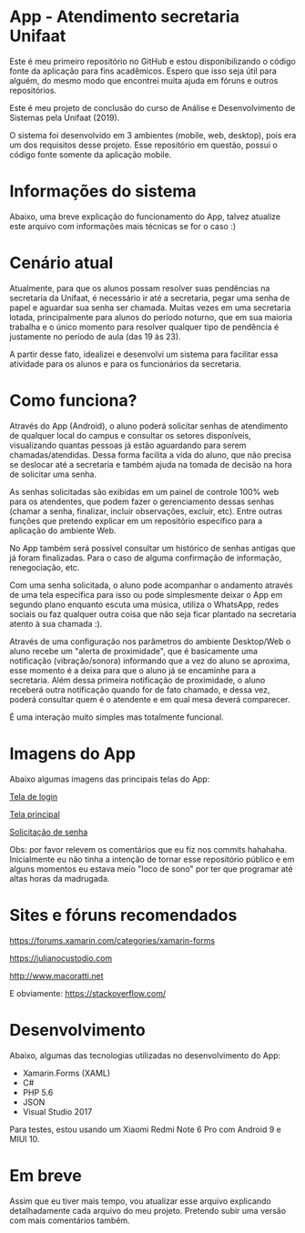 
# App - Atendimento secretaria Unifaat
Este é meu primeiro repositório no GitHub e estou disponibilizando o código fonte da aplicação para fins acadêmicos. Espero que isso seja útil para alguém, do mesmo modo que encontrei muita ajuda em fóruns e outros repositórios. 

Este é meu projeto de conclusão do curso de Análise e Desenvolvimento de Sistemas pela Unifaat (2019).

O sistema foi desenvolvido em 3 ambientes (mobile, web, desktop), pois era um dos requisitos desse projeto. Esse repositório em questão, possui o código fonte somente da aplicação mobile.

# Informações do sistema

Abaixo, uma breve explicação do funcionamento do App, talvez atualize este arquivo com informações mais técnicas se for o caso :)

# Cenário atual

Atualmente, para que os alunos possam resolver suas pendências na secretaria da Unifaat, é necessário ir até a secretaria, pegar uma senha de papel e aguardar sua senha ser chamada. Muitas vezes em uma secretaria lotada, principalmente para alunos do período noturno, que em sua maioria trabalha e o único momento para resolver qualquer tipo de pendência é justamente no período de aula (das 19 às 23).

A partir desse fato, idealizei e desenvolvi um sistema para facilitar essa atividade para os alunos e para os funcionários da secretaria.

# Como funciona?

Através do App (Android), o aluno poderá solicitar senhas de atendimento de qualquer local do campus e consultar os setores disponíveis, visualizando quantas pessoas já estão aguardando para serem chamadas/atendidas. Dessa forma facilita a vida do aluno, que não precisa se deslocar até a secretaria e também ajuda na tomada de decisão na hora de solicitar uma senha.

As senhas solicitadas são exibidas em um painel de controle 100% web para os atendentes, que podem fazer o gerenciamento dessas senhas (chamar a senha, finalizar, incluir observações, excluir, etc). Entre outras funções que pretendo explicar em um repositório específico para a aplicação do ambiente Web.

No App também será possível consultar um histórico de senhas antigas que já foram finalizadas. Para o caso de alguma confirmação de informação, renegociação, etc.

Com uma senha solicitada, o aluno pode acompanhar o andamento através de uma tela específica para isso ou pode simplesmente deixar o App em segundo plano enquanto escuta uma música, utiliza o WhatsApp, redes sociais ou faz qualquer outra coisa que não seja ficar plantado na secretaria atento à sua chamada :).

Através de uma configuração nos parâmetros do ambiente Desktop/Web o aluno recebe um "alerta de proximidade", que é basicamente uma notificação (vibração/sonora) informando que a vez do aluno se aproxima, esse momento é a deixa para que o aluno já se encaminhe para a secretaria. Além dessa primeira notificação de proximidade, o aluno receberá outra notificação quando for de fato chamado, e dessa vez, poderá consultar quem é o atendente e em qual mesa deverá comparecer.

É uma interação muito simples mas totalmente funcional.

# Imagens do App

Abaixo algumas imagens das principais telas do App:

[Tela de login](https://i.imgur.com/mqx5ZNZ.jpg)

[Tela principal](https://i.imgur.com/w0PyUpr.jpg)

[Solicitação de senha](https://i.imgur.com/xlFpJl7.jpg)


Obs: por favor relevem os comentários que eu fiz nos commits hahahaha. Inicialmente eu não tinha a intenção de tornar esse repositório público e em alguns momentos eu estava meio "loco de sono" por ter que programar até altas horas da madrugada.

# Sites e fóruns recomendados

https://forums.xamarin.com/categories/xamarin-forms

https://julianocustodio.com

http://www.macoratti.net

E obviamente: https://stackoverflow.com/

# Desenvolvimento

Abaixo, algumas das tecnologias utilizadas no desenvolvimento do App:

* Xamarin.Forms (XAML)
* C#
* PHP 5.6
* JSON
* Visual Studio 2017

Para testes, estou usando um Xiaomi Redmi Note 6 Pro com Android 9 e MIUI 10.

# Em breve

Assim que eu tiver mais tempo, vou atualizar esse arquivo explicando detalhadamente cada arquivo do meu projeto. Pretendo subir uma versão com mais comentários também.
